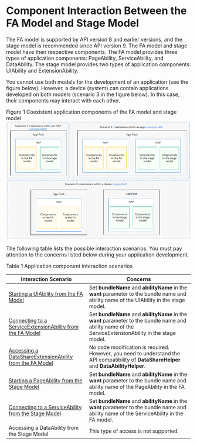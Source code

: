 # Component Interaction Between the FA Model and Stage Model


The FA model is supported by API version 8 and earlier versions, and the stage model is recommended since API version 9. The FA model and stage model have their respective components. The FA model provides three types of application components: PageAbility, ServiceAbility, and DataAbility. The stage model provides two types of application components: UIAbility and ExtensionAbility.


You cannot use both models for the development of an application (see the figure below). However, a device (system) can contain applications developed on both models (scenario 3 in the figure below). In this case, their components may interact with each other.

Figure 1 Coexistent application components of the FA model and stage model 
![coexistence-of-FAandStage](figures/coexistence-of-FAandStage.png)


The following table lists the possible interaction scenarios. You must pay attention to the concerns listed below during your application development.


Table 1 Application component interaction scenarios

| Interaction Scenario| Concerns|
| -------- | -------- |
| [Starting a UIAbility from the FA Model](start-uiability-from-fa.md) | Set **bundleName** and **abilityName** in the **want** parameter to the bundle name and ability name of the UIAbility in the stage model.|
| [Connecting to a ServiceExtensionAbility from the FA Model](bind-serviceextensionability-from-fa.md) | Set **bundleName** and **abilityName** in the **want** parameter to the bundle name and ability name of the ServiceExtensionAbility in the stage model.|
| [Accessing a DataShareExtensionAbility from the FA Model](access-datashareextensionability-from-fa.md) | No code modification is required. However, you need to understand the API compatibility of **DataShareHelper** and **DataAbilityHelper**.|
| [Starting a PageAbility from the Stage Model](start-pageability-from-stage.md) | Set **bundleName** and **abilityName** in the **want** parameter to the bundle name and ability name of the PageAbility in the FA model.|
| [Connecting to a ServiceAbility from the Stage Model](bind-serviceability-from-stage.md) | Set **bundleName** and **abilityName** in the **want** parameter to the bundle name and ability name of the ServiceAbility in the FA model.|
| Accessing a DataAbility from the Stage Model | This type of access is not supported.|
